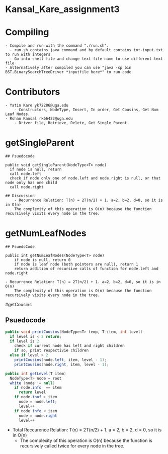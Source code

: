 # Kansal_Kare_assignment3

# Compiling

    - Compile and run with the command "./run.sh".
      - run.sh contains java command and by default contains int-input.txt to run with integers
      - Go into shell file and change text file name to use different text file
    - Alternatively after compiled you can use "java -cp bin BST.BinarySearchTreeDriver *inputfile here*" to run code

# Contributors
    - Yatin Kare yk72286@uga.edu
        - Constructors, NodeType, Insert, In order, Get Cousins, Get Num Leaf Nodes.
    - Rohan Kansal rk66422@uga.edu
        - Driver file, Retrieve, Delete, Get Single Parent.

# getSingleParent
    ## Psuedocode
    
    public void getSingleParent(NodeType<T> node)
      if node is null, return
      call node.left
      check if node only one of node.left and node.right is null, or that node only has one child
      call node.right

    ## Discussion
        - Recurrence Relation: T(n) = 2T(n/2) + 1. a=2, b=2, d=0, so it is in O(n)
        The complexity of this operation is O(n) because the function recursively visits every node in the tree.

# getNumLeafNodes
    ## PsuedoCode

    public int getNumLeafNodes(NodeType<T> node)
        if node is null, return 0
        if node is leaf node (both pointers are null), return 1
        return addition of recursive calls of function for node.left and node.right

    - Recurrence Relation: T(n) = 2T(n/2) + 1. a=2, b=2, d=0, so it is in O(n)
        The complexity of this operation is O(n) because the function recursively visits every node in the tree.

#getCousins
  ## Psuedocode
  ```java
  public void printCousins(NodeType<T> temp, T item, int level)
    if level is < 2 return;
    if level is 2
      check if current node has left and right children
      if so, print respectivie children
    else if level > 2
      printCousins(node.left, item, level - 1);
      printCousins(node.right, item, level - 1);
  ```
  ```java
  public int getLevel(T item) 
    NodeType<T> node = root
    white (node != null)
      if node.info  == item
        return level
      if node.inof > item
        node = node.left;
        level++
      if node.info < item
        node = node.right
        level++
  ```

  - Total Reccurence Relation: T(n) = 2T(n/2) + 1. a = 2, b = 2, d = 0, so it is in O(n)
    - The complexity of this operation is O(n) because the function is recursively called twice for every node in the tree.


